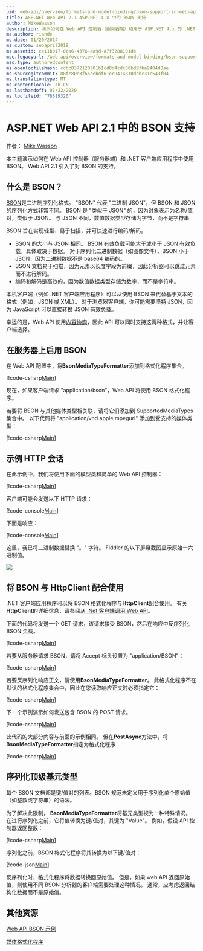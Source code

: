 ```yaml
---
uid: web-api/overview/formats-and-model-binding/bson-support-in-web-api-21
title: ASP.NET Web API 2.1-ASP.NET 4.x 中的 BSON 支持
author: MikeWasson
description: 演示如何在 Web API 控制器（服务器端）和用于 ASP.NET 4.x 的 .NET 客户端应用中使用 BSON。
ms.author: riande
ms.date: 01/20/2014
ms.custom: seoapril2019
ms.assetid: ce11b017-0ca6-4376-aa9d-a7f3288101de
msc.legacyurl: /web-api/overview/formats-and-model-binding/bson-support-in-web-api-21
msc.type: authoredcontent
ms.openlocfilehash: ccbc0372120301b1cd8d4cdc86bd9fba9404d8ae
ms.sourcegitcommit: 88fc80e3f65aebdf61ec9414810ddbc31c543f04
ms.translationtype: MT
ms.contentlocale: zh-CN
ms.lasthandoff: 01/22/2020
ms.locfileid: "76519320"
---
```

# <a name="bson-support-in-aspnet-web-api-21"></a>ASP.NET Web API 2.1 中的 BSON 支持

作者： [Mike Wasson](https://github.com/MikeWasson)

本主题演示如何在 Web API 控制器（服务器端）和 .NET 客户端应用程序中使用 BSON。 Web API 2.1 引入了对 BSON 的支持。 

## <a name="what-is-bson"></a>什么是 BSON？

[BSON](http://bsonspec.org/)是二进制序列化格式。 "BSON" 代表 "二进制 JSON"，但 BSON 和 JSON 的序列化方式非常不同。 BSON 是 "类似于 JSON" 的，因为对象表示为名称/值对，类似于 JSON。 与 JSON 不同，数值数据类型存储为字节，而不是字符串

BSON 旨在实现轻型、易于扫描，并可快速进行编码/解码。

- BSON 的大小与 JSON 相同。 BSON 有效负载可能大于或小于 JSON 有效负载，具体取决于数据。 对于序列化二进制数据（如图像文件），BSON 小于 JSON，因为二进制数据不是 base64 编码的。
- BSON 文档易于扫描，因为元素以长度字段为前缀，因此分析器可以跳过元素而不进行解码。
- 编码和解码是高效的，因为数值数据类型存储为数字，而不是字符串。

本机客户端（例如 .NET 客户端应用程序）可以从使用 BSON 来代替基于文本的格式（例如，JSON 或 XML）。 对于浏览器客户端，你可能需要坚持 JSON，因为 JavaScript 可以直接转换 JSON 有效负载。

幸运的是，Web API 使用[内容协商](content-negotiation.md)，因此 API 可以同时支持这两种格式，并让客户端选择。

## <a name="enabling-bson-on-the-server"></a>在服务器上启用 BSON

在 Web API 配置中，将**BsonMediaTypeFormatter**添加到格式化程序集合。

[!code-csharp[Main](bson-support-in-web-api-21/samples/sample1.cs)]

现在，如果客户端请求 "application/bson"，Web API 将使用 BSON 格式化程序。

若要将 BSON 与其他媒体类型相关联，请将它们添加到 SupportedMediaTypes 集合中。 以下代码将 "application/vnd.apple.mpegurl" 添加到受支持的媒体类型：

[!code-csharp[Main](bson-support-in-web-api-21/samples/sample2.cs)]

## <a name="example-http-session"></a>示例 HTTP 会话

在此示例中，我们将使用下面的模型类和简单的 Web API 控制器：

[!code-csharp[Main](bson-support-in-web-api-21/samples/sample3.cs)]

客户端可能会发送以下 HTTP 请求：

[!code-console[Main](bson-support-in-web-api-21/samples/sample4.cmd)]

下面是响应：

[!code-console[Main](bson-support-in-web-api-21/samples/sample5.cmd)]

这里，我已将二进制数据替换 &quot;。&quot; 字符。 Fiddler 的以下屏幕截图显示原始十六进制值。

[![](bson-support-in-web-api-21/_static/image2.png)](bson-support-in-web-api-21/_static/image1.png)

## <a name="using-bson-with-httpclient"></a>将 BSON 与 HttpClient 配合使用

.NET 客户端应用程序可以将 BSON 格式化程序与**HttpClient**配合使用。 有关**HttpClient**的详细信息，请参阅[从 .Net 客户端调用 Web API](../advanced/calling-a-web-api-from-a-net-client.md)。

下面的代码将发送一个 GET 请求，该请求接受 BSON，然后在响应中反序列化 BSON 负载。

[!code-csharp[Main](bson-support-in-web-api-21/samples/sample6.cs)]

若要从服务器请求 BSON，请将 Accept 标头设置为 "application/BSON"：

[!code-csharp[Main](bson-support-in-web-api-21/samples/sample7.cs)]

若要反序列化响应正文，请使用**BsonMediaTypeFormatter**。 此格式化程序不在默认的格式化程序集合中，因此在您读取响应正文时必须指定它：

[!code-csharp[Main](bson-support-in-web-api-21/samples/sample8.cs)]

下一个示例演示如何发送包含 BSON 的 POST 请求。

[!code-csharp[Main](bson-support-in-web-api-21/samples/sample9.cs)]

此代码的大部分内容与前面的示例相同。 但在**PostAsync**方法中，将**BsonMediaTypeFormatter**指定为格式化程序：

[!code-csharp[Main](bson-support-in-web-api-21/samples/sample10.cs)]

## <a name="serializing-top-level-primitive-types"></a>序列化顶级基元类型

每个 BSON 文档都是键/值对的列表。BSON 规范未定义用于序列化单个原始值（如整数或字符串）的语法。

为了解决此限制， **BsonMediaTypeFormatter**将基元类型视为一种特殊情况。 在进行序列化之前，它将值转换为键/值对，其键为 "Value"。 例如，假设 API 控制器返回整数：

[!code-csharp[Main](bson-support-in-web-api-21/samples/sample11.cs)]

序列化之前，BSON 格式化程序将其转换为以下键/值对：

[!code-json[Main](bson-support-in-web-api-21/samples/sample12.json)]

反序列化时，格式化程序将数据转换回原始值。 但是，如果 web API 返回原始值，则使用不同 BSON 分析器的客户端需要处理这种情况。 通常，应考虑返回结构化数据而不是原始值。

## <a name="additional-resources"></a>其他资源

[Web API BSON 示例](https://github.com/aspnet/samples/tree/master/samples/aspnet/WebApi/BSONSample/)

[媒体格式化程序](media-formatters.md)
